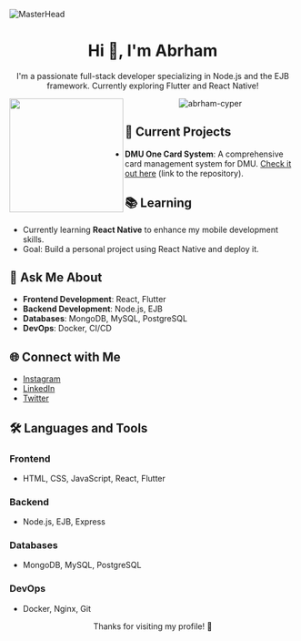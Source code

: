 ![MasterHead](https://1.bp.blogspot.com/-7A4WynwLsMw/XbBpCXG8fHI/AAAAAAAAMt4/uOa1bpLskYgrwGbllhSu2SDj_Mig8SXJQCLcBGAsYHQ/s1600/2000_600px.gif)

<h1 align="center">Hi 👋, I'm Abrham</h1>

<p align="center">
  I'm a passionate full-stack developer specializing in Node.js and the EJB framework. Currently exploring Flutter and React Native!
</p>

<p align="center">
  <img align="left" width="200" src="https://cdn.dribbble.com/users/1162077/screenshots/3848914/programmer.gif" />
  <img src="https://komarev.com/ghpvc/?username=abrham-cyper&label=Profile%20views&color=0e75b6&style=flat" alt="abrham-cyper" />
</p>

## 🚀 Current Projects
- **DMU One Card System**: A comprehensive card management system for DMU. [Check it out here](#) (link to the repository).

## 📚 Learning
- Currently learning **React Native** to enhance my mobile development skills.
- Goal: Build a personal project using React Native and deploy it.

## 💬 Ask Me About
- **Frontend Development**: React, Flutter
- **Backend Development**: Node.js, EJB
- **Databases**: MongoDB, MySQL, PostgreSQL
- **DevOps**: Docker, CI/CD

## 🌐 Connect with Me
- [Instagram](https://instagram.com/abrish5366)
- [LinkedIn](your-linkedin-url)  <!-- Add your LinkedIn URL -->
- [Twitter](your-twitter-url)  <!-- Add your Twitter URL -->

## 🛠️ Languages and Tools
### Frontend
- HTML, CSS, JavaScript, React, Flutter

### Backend
- Node.js, EJB, Express

### Databases
- MongoDB, MySQL, PostgreSQL

### DevOps
- Docker, Nginx, Git

<p align="center">
  Thanks for visiting my profile! 🚀
</p>
